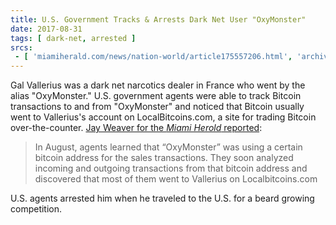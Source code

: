 ```yaml
---
title: U.S. Government Tracks & Arrests Dark Net User "OxyMonster"
date: 2017-08-31
tags: [ dark-net, arrested ]
srcs:
 - [ 'miamiherald.com/news/nation-world/article175557206.html', 'archive.ph/9q7W7' ]
---
```


Gal Vallerius was a dark net narcotics dealer in France who went by the alias
"OxyMonster." U.S. government agents were able to track Bitcoin transactions to
and from "OxyMonster" and noticed that Bitcoin usually went to Vallerius's
account on LocalBitcoins.com, a site for trading Bitcoin over-the-counter. [Jay
Weaver for the _Miami Herold_
reported](https://archive.ph/9q7W7#selection-3841.286-3841.545):

> In August, agents learned that “OxyMonster” was using a certain bitcoin
> address for the sales transactions. They soon analyzed incoming and outgoing
> transactions from that bitcoin address and discovered that most of them went
> to Vallerius on Localbitcoins.com

U.S. agents arrested him when he traveled to the U.S. for a beard growing
competition.
